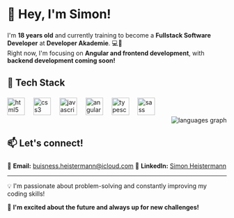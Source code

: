 <h1 align="left">👋  <b>Hey, I'm Simon!</b></h1>

###

<p align="left">I'm <b>18 years old</b> and currently training to become a <b>Fullstack Software Developer</b> at <b>Developer Akademie</b>. 💻🚀<br>Right now, I'm focusing on <b>Angular and frontend development</b>, with <b>backend development coming soon!</b></p>

###

<h2 align="left">🚀 <b>Tech Stack</b></h2>

###

<div>
 <div align="left">
  <img src="https://cdn.jsdelivr.net/gh/devicons/devicon/icons/html5/html5-original.svg" height="40" alt="html5 logo"  />
  <img width="12" />
  <img src="https://cdn.jsdelivr.net/gh/devicons/devicon/icons/css3/css3-original.svg" height="40" alt="css3 logo"  />
  <img width="12" />
  <img src="https://cdn.jsdelivr.net/gh/devicons/devicon/icons/javascript/javascript-original.svg" height="40" alt="javascript logo"  />
  <img width="12" />
  <img src="https://cdn.jsdelivr.net/gh/devicons/devicon/icons/angularjs/angularjs-original.svg" height="40" alt="angularjs logo"  />
  <img width="12" />
  <img src="https://cdn.jsdelivr.net/gh/devicons/devicon/icons/typescript/typescript-original.svg" height="40" alt="typescript logo"  />
  <img width="12" />
  <img src="https://cdn.jsdelivr.net/gh/devicons/devicon/icons/sass/sass-original.svg" height="40" alt="sass logo"  />
 </div>
 <div align="right">
  <img src="https://github-readmestats.vercel.app/api/toplangsusername=SimonHeistermann&locale=en&hide_title=true&layout=compact&card_width=320&langs_count=4&theme=dark&hide_border=true&order=2" height="" alt="languages graph"  />
 </div>
</div>

###

<h2 align="left">📫 <b>Let's connect!</b></h2>

###

📧 **Email:** buisness.heistermann@icloud.com
💼 **LinkedIn:** [Simon Heistermann](https://www.linkedin.com/in/simon-maximilian-heistermann-419531250/)  

---

<p>💡 I'm passionate about problem-solving and constantly improving my coding skills!</p>
<p>🚀 <b>I'm excited about the future and always up for new challenges!</b></p>
